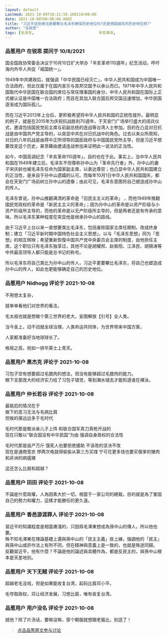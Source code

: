 ```yaml
---
layout: default
Lastmod: 2021-10-09T16:21:59.100118+00:00
date: 2021-10-08T00:00:00.000Z
title: "习近平这些做法是要攀比毛泽东确保历史地位吗?还是想超越毛的历史地位呢?"
author: "在锐思"
tags: [毛泽东,								辛亥革命,								習近平]
---
```



### 品葱用户 **在锐思** 提问于 10/8/2021
    
国全国政协常委会决议于10月10日扩大举办「辛亥革命110週年」纪念活动，呼吁海内外华人共促「祖国统一」。  
  
1949年中共建政后，就强调「中华民国已经灭亡」，中华人民共和国成为中国唯一合法政府，但此仅属于在国内宣示与其邦交国予以承认而已。1971年中华人民共和国取代中华民国在联合国的席位与常任理事国的身分，中华人民共和国在国际上正式被认证是中国唯一合法政府；而且在其加入联合国后邦交国迅速增加，中华民国逐渐成为国际孤儿。  
  
而在习近平2013年上台后，更积极希望将中华人民共和国的正统性提升。最明显的例子，就是在2015年为庆祝抗战胜利70週年，于天安门广场举行盛大的阅兵仪式，邀请包括国民党前主席与前副总统的连战等台湾人士参加。目的在凸显对日抗战是由中国共产党主导的，以突显中共在对日抗战中的角色。过去以来众所周知，对日的八年抗战是由蒋中正所领导的国民政府与中国国民党所主导，但是习近平想要改变这个历史，甚至藉由邀请连战参加来证明此一说法的正当性。  
  
如今，中国高调纪念「辛亥革命110週年」，目的也在于此。事实上，当中华人民共和国在1949年建立后，毛泽东不但尊称孙中山为「革命先行者」外，孙中山的妻子宋庆龄也被毛泽东任命为国家副主席，以表达尊崇；也凸显中华人民共和国建立的正当性，是来自于孙中山遗孀的认可。而每年10月1日中华人民共和国国庆，都会在天安门广场前树立孙中山的遗像；由此可见，毛泽东意图将自己塑造成孙中山的传人。  
  
毛泽东曾说，孙中山推翻满清的革命是「旧民主主义的革命」 ，而他1949年推翻国民党政权的革命是「新民主主义的革命」；因为孙中山的革命是以资产阶级与小资产阶级所主导的，而他的革命是以无产阶级所主导的，但是两者还是有传承的意味。所以毛泽东某种程度在突显他是继承孙中山的路线。  
  
由于习近平上台以来一直想要类比毛泽东，包括废除国家主席任期制，改成终身制；建立「习近平新时期中国特色社会主义思想」，以与「毛泽东思想」同为「思想」的相互辉映；希望重新恢復中国共产党中央委员会主席的制度，由他担任主席，这个职位只有毛泽东独享过，其他不论是胡耀邦、赵紫阳、江泽民、胡锦涛等中共最高领导人都只能是总书记的称号。  
  
  
所以毛泽东将自己类比为孙中山的传人，习近平更要攀比毛泽东，将自己也塑造成孙中山的传人，如此也更能够确定自己的历史地位。
    
                

### 品葱用户 **Nidhogg** 评论于 2021-10-08
        
不用想太复杂，  
  
就单单看他们对世界的看法，  
  
毛太祖也就是想做个第三世界的老大，妄图解放【引号】全人类。  
  
当今圣上，动不动就全球治理，人类命运共同体，为世界带来中国方案，  
  
人家都准备好当地球球长了。  
  
格局之高，宛如一排华莱士上青天。
        
                

### 品葱用户 **黑杰克** 评论于 2021-10-08
        
习包子空有想要超过毛腊肉的想法，但没有能够超过毛腊肉的能力。  
眼下支那庞大的经济实力给了习包子错觉，等到潮水褪去才能知道谁在裸泳。
        
                

### 品葱用户 **仲长若谷** 评论于 2021-10-08
        
最尴尬的情况在于   
做下的恶习无法与毛病比肩  
但挨的揍远远多于毛时代  
  
毛时代那是敢派亲儿子上阵 和联合国军真刀真枪开战的  
现在只敢以“联合国没有中华民国”为由 强调自身政权的合法性  
  
毛时代那是亩产万斤 饿死人也要拒绝援助 不该改的坚决不改  
现在是通商宽衣 停两次电就得偷偷从第三方买煤 宁可花更多钱也要买俄爹的猪肉和非洲的病瘟猪  
  
这还怎么比肩和超越？
        
                

### 品葱用户 **田田** 评论于 2021-10-08
        
不論是什麼政權，人為因素大於一切，相當于一家公司的總裁，目的就是為了鞏固自己的勢力和權力，這樣才能勝任的更久遠。
        
                

### 品葱用户 **香邑游涯罪人** 评论于 2021-10-08
        
習近平的知識程度是相當膚淺的，只因爲毛澤東想成為孫中山的傳人，所以他也要。  
殊不知毛澤東在理論基礎上還與孫中山的「民主主義」掛上線，強調他的「民主」與孫中山或許作法上有所不同，但在精神與意義上是一致的，也就是殊途同歸。  
反觀習近平，他有什麼？不論是他的論述與具體作為，都是反民主的，與孫中山根本是天差地別。
        
                

### 品葱用户 **天下无贼** 评论于 2021-10-08
        
超越老毛没戏，但是如果能收复台湾，起码比肩邓小平。  
  
毛夺取政权，邓让经济发展，习想比肩，唯有收复台湾。
        
                

### 品葱用户 **用户没名** 评论于 2021-10-08
        
就他？除了片汤话，要嘛没嘛，穿个朝服就想跟老猫比，别逗了！
        
                





> [点击品葱原文参与讨论](https://pincong.rocks/question/42317)

